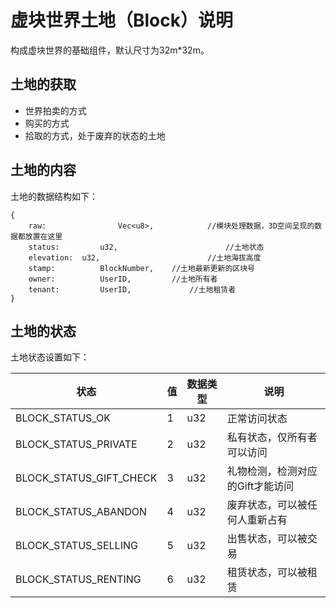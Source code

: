 # 虚块世界土地（Block）说明

构成虚块世界的基础组件，默认尺寸为32m*32m。



## 土地的获取

* 世界拍卖的方式
* 购买的方式
* 拾取的方式，处于废弃的状态的土地



## 土地的内容

土地的数据结构如下：

```
{
	raw: 				Vec<u8>,   			//模块处理数据，3D空间呈现的数据都放置在这里
	status: 		u32,						//土地状态
	elevation: 	u32, 						//土地海拔高度
	stamp: 			BlockNumber,    //土地最新更新的区块号
	owner: 			UserID,       	//土地所有者
	tenant: 		UserID,     	 	//土地租赁者
}
```



## 土地的状态

土地状态设置如下：

| 状态                    | 值   | 数据类型 | 说明                             |
| ----------------------- | ---- | -------- | -------------------------------- |
| BLOCK_STATUS_OK         | 1    | u32      | 正常访问状态                     |
| BLOCK_STATUS_PRIVATE    | 2    | u32      | 私有状态，仅所有者可以访问       |
| BLOCK_STATUS_GIFT_CHECK | 3    | u32      | 礼物检测，检测对应的Gift才能访问 |
| BLOCK_STATUS_ABANDON    | 4    | u32      | 废弃状态，可以被任何人重新占有   |
| BLOCK_STATUS_SELLING    | 5    | u32      | 出售状态，可以被交易             |
| BLOCK_STATUS_RENTING    | 6    | u32      | 租赁状态，可以被租赁             |


